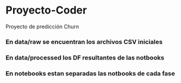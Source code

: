 # Proyecto-Coder
Proyecto de predicción Churn
### En data/raw se encuentran los archivos CSV iniciales
###
### En data/processed los DF resultantes de las notbooks
###
### En notebooks estan separadas las notbooks de cada fase
